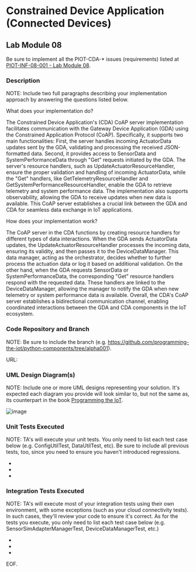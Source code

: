 # Constrained Device Application (Connected Devices)

## Lab Module 08

Be sure to implement all the PIOT-CDA-* issues (requirements) listed at [PIOT-INF-08-001 - Lab Module 08](https://github.com/orgs/programming-the-iot/projects/1#column-10488501).

### Description

NOTE: Include two full paragraphs describing your implementation approach by answering the questions listed below.

What does your implementation do? 

The Constrained Device Application's (CDA) CoAP server implementation facilitates communication with the Gateway Device Application (GDA) using the Constrained Application Protocol (CoAP). Specifically, it supports two main functionalities: First, the server handles incoming ActuatorData updates sent by the GDA, validating and processing the received JSON-formatted data. Second, it provides access to SensorData and SystemPerformanceData through "Get" requests initiated by the GDA. The server's resource handlers, such as UpdateActuatorResourceHandler, ensure the proper validation and handling of incoming ActuatorData, while the "Get" handlers, like GetTelemetryResourceHandler and GetSystemPerformanceResourceHandler, enable the GDA to retrieve telemetry and system performance data. The implementation also supports observability, allowing the GDA to receive updates when new data is available. This CoAP server establishes a crucial link between the GDA and CDA for seamless data exchange in IoT applications.

How does your implementation work?

The CoAP server in the CDA functions by creating resource handlers for different types of data interactions. When the GDA sends ActuatorData updates, the UpdateActuatorResourceHandler processes the incoming data, ensuring its validity, and then passes it to the DeviceDataManager. This data manager, acting as the orchestrator, decides whether to further process the actuation data or log it based on additional validation. On the other hand, when the GDA requests SensorData or SystemPerformanceData, the corresponding "Get" resource handlers respond with the requested data. These handlers are linked to the DeviceDataManager, allowing the manager to notify the GDA when new telemetry or system performance data is available. Overall, the CDA's CoAP server establishes a bidirectional communication channel, enabling coordinated interactions between the GDA and CDA components in the IoT ecosystem.

### Code Repository and Branch

NOTE: Be sure to include the branch (e.g. https://github.com/programming-the-iot/python-components/tree/alpha001).

URL: 

### UML Design Diagram(s)

NOTE: Include one or more UML designs representing your solution. It's expected each
diagram you provide will look similar to, but not the same as, its counterpart in the
book [Programming the IoT](https://learning.oreilly.com/library/view/programming-the-internet/9781492081401/).

![image](https://github.com/JadEletry/book-exercise-docs/assets/71851213/cf3b672a-ff0a-487b-ad6c-08e2378d7d46)

### Unit Tests Executed

NOTE: TA's will execute your unit tests. You only need to list each test case below
(e.g. ConfigUtilTest, DataUtilTest, etc). Be sure to include all previous tests, too,
since you need to ensure you haven't introduced regressions.

- 
- 
- 

### Integration Tests Executed

NOTE: TA's will execute most of your integration tests using their own environment, with
some exceptions (such as your cloud connectivity tests). In such cases, they'll review
your code to ensure it's correct. As for the tests you execute, you only need to list each
test case below (e.g. SensorSimAdapterManagerTest, DeviceDataManagerTest, etc.)

- 
- 
- 

EOF.
